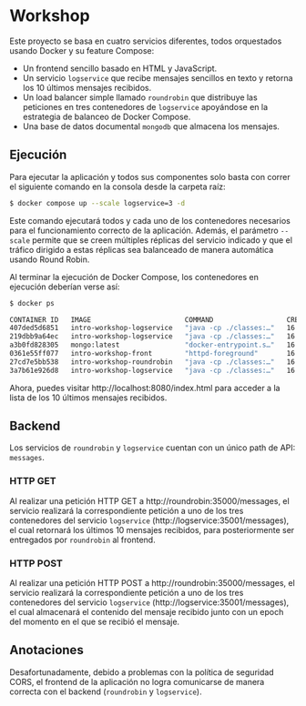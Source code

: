 # Workshop

Este proyecto se basa en cuatro servicios diferentes, todos orquestados usando Docker y su feature Compose:

- Un frontend sencillo basado en HTML y JavaScript.
- Un servicio `logservice` que recibe mensajes sencillos en texto y retorna los 10 últimos mensajes recibidos.
- Un load balancer simple llamado `roundrobin` que distribuye las peticiones en tres contenedores de `logservice` apoyándose en la estrategia de balanceo de Docker Compose.
- Una base de datos documental `mongodb` que almacena los mensajes.

## Ejecución

Para ejecutar la aplicación y todos sus componentes solo basta con correr el siguiente comando en la consola desde la carpeta raíz:

``` bash
$ docker compose up --scale logservice=3 -d
```
Este comando ejecutará todos y cada uno de los contenedores necesarios para el funcionamiento correcto de la aplicación. Además, el parámetro `--scale` permite que se creen múltiples réplicas del servicio indicado y que el tráfico dirigido a estas réplicas sea balanceado de manera automática usando Round Robin.

Al terminar la ejecución de Docker Compose, los contenedores en ejecución deberían verse así:

``` bash
$ docker ps

CONTAINER ID   IMAGE                       COMMAND                  CREATED          STATUS          PORTS                                           NAMES
407ded5d6851   intro-workshop-logservice   "java -cp ./classes:…"   16 seconds ago   Up 14 seconds   35001/tcp                                       intro-workshop-logservice-1
219dbb9a64ec   intro-workshop-logservice   "java -cp ./classes:…"   16 seconds ago   Up 15 seconds   35001/tcp                                       intro-workshop-logservice-2
a3b0fd828305   mongo:latest                "docker-entrypoint.s…"   16 seconds ago   Up 14 seconds   0.0.0.0:27017->27017/tcp, :::27017->27017/tcp   mongo
0361e55ff077   intro-workshop-front        "httpd-foreground"       16 seconds ago   Up 14 seconds   0.0.0.0:8080->80/tcp, :::8080->80/tcp           front
27cd7e5bb538   intro-workshop-roundrobin   "java -cp ./classes:…"   16 seconds ago   Up 14 seconds   35000/tcp                                       roundrobin
3a7b61e926d8   intro-workshop-logservice   "java -cp ./classes:…"   16 seconds ago   Up 15 seconds   35001/tcp                                       intro-workshop-logservice-3
```

Ahora, puedes visitar http://localhost:8080/index.html para acceder a la lista de los 10 últimos mensajes recibidos.

## Backend

Los servicios de `roundrobin` y `logservice` cuentan con un único path de API: `messages`.

### HTTP GET

Al realizar una petición HTTP GET a http://roundrobin:35000/messages, el servicio realizará la correspondiente petición a uno de los tres contenedores del servicio `logservice` (http://logservice:35001/messages), el cual retornará los últimos 10 mensajes recibidos, para posteriormente ser entregados por `roundrobin` al frontend.

### HTTP POST

Al realizar una petición HTTP POST a http://roundrobin:35000/messages, el servicio realizará la correspondiente petición a uno de los tres contenedores del servicio `logservice` (http://logservice:35001/messages), el cual almacenará el contenido del mensaje recibido junto con un epoch del momento en el que se recibió el mensaje.

## Anotaciones

Desafortunadamente, debido a problemas con la política de seguridad CORS, el frontend de la aplicación no logra comunicarse de manera correcta con el backend (`roundrobin` y `logservice`).